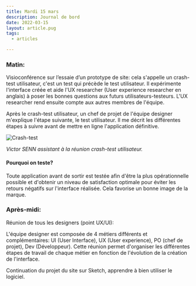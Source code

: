 ```yaml
---
title: Mardi 15 mars
description: Journal de bord
date: 2022-03-15
layout: article.pug
tags:
  - articles

---
```


### Matin:

Visioconférence sur l’essaie d’un prototype de site: cela s'appelle un crash-test utilisateur, c'est un test qui précède le test utilisateur. Il expérimente l'interface créée et aide l'UX researcher (User experience researcher en anglais) à poser les bonnes questions aux futurs utilisateurs-testeurs. L'UX researcher rend ensuite compte aux autres membres de l'équipe.

Après le crash-test utilisateur, un chef de projet de l'équipe designer m'explique l'étape suivante, le test utilisateur. Il me décrit les différentes étapes à suivre avant de mettre en ligne l'application définitive. 

![Crash-test](/assets/crashtest.jpeg)

*Victor SENN assistant à la réunion crash-test utilisateur.*

#### Pourquoi on teste?

Toute application avant de sortir est testée afin d'être la plus opérationnelle possible et d'obtenir un niveau de satisfaction optimale pour éviter les retours négatifs sur l'interface réalisée. Cela favorise un bonne image de la marque.

### Après-midi:

Réunion de tous les designers (point UX/UI):

L'équipe designer est composée de 4 métiers différents et complémentaires: UI (User Interface), UX (User experience), PO (chef de projet), Dev (Développeur).
Cette réunion permet d'organiser les différentes étapes de travail de chaque métier en fonction de l'évolution de la création de l'interface.

Continuation du projet du site sur Sketch, apprendre à bien utiliser le logiciel.

